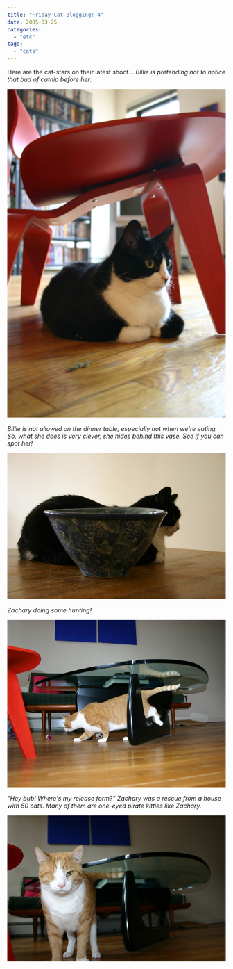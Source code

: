 ```yaml
---
title: "Friday Cat Blogging! 4"
date: 2005-03-25
categories: 
  - "etc"
tags: 
  - "cats"
---
```


Here are the cat-stars on their latest shoot... _Billie is pretending not to notice that bud of catnip before her:_

![](images/fcb-03252005-1.jpg)

_Billie is not allowed on the dinner table, especially not when we're eating. So, what she does is very clever, she hides behind this vase. See if you can spot her!_

![](images/fcb-03252005-2.jpg)

_Zachary doing some hunting!_

![](images/fcb-03252005-3.jpg)

_"Hey bub! Where's my release form?" Zachary was a rescue from a house with 50 cats. Many of them are one-eyed pirate kitties like Zachary._

![](images/fcb-03252005-4.jpg)
